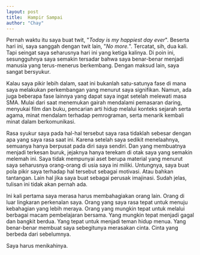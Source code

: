 ```yaml
---
layout: post
title:  Hampir Sampai
author: "Chay"
---
```


Pernah waktu itu saya buat twit, "_Today is my happiest day ever_". Beserta hari ini, saya sanggah dengan twit lain, "_No more._". Tercatat, sih, dua kali. Tapi seingat saya seharusnya hari ini yang ketiga kalinya. Di poin ini, sesungguhnya saya semakin tersadar bahwa saya benar-benar menjadi manusia yang terus-menerus berkembang. Dengan maksud lain, saya sangat bersyukur.

Kalau saya pikir lebih dalam, saat ini bukanlah satu-satunya fase di mana saya melakukan perkembangan yang menurut saya signifikan. Namun, ada juga beberapa fase lainnya yang dapat saya ingat setelah melewati masa SMA. Mulai dari saat menemukan gairah mendalami pemasaran daring, menyukai film dan buku, pencarian arti hidup melalui konteks sejarah serta agama, minat mendalam terhadap pemrograman, serta menarik kembali minat dalam berkomunikasi.

Rasa syukur saya pada hal-hal tersebut saya rasa tidaklah sebesar dengan apa yang saya rasa saat ini. Karena setelah saya sedikit menelaahnya, semuanya hanya berpusat pada diri saya sendiri. Dan yang membuatnya menjadi terkesan buruk, jejaknya hanya terekam di otak saya yang semakin melemah ini. Saya tidak mempunyai aset berupa material yang menurut saya seharusnya orang-orang di usia saya ini miliki. Untungnya, saya buat pola pikir saya terhadap hal tersebut sebagai motivasi. Atau bahkan tantangan. Lain hal jika saya buat sebagai perusak imajinasi. Sudah jelas, tulisan ini tidak akan pernah ada.

Ini kali pertama saya merasa harus membahagiakan orang lain. Orang di luar lingkaran perkenalan saya. Orang yang saya rasa tepat untuk menuju kebahagian yang lebih meraya. Orang yang mungkin tepat untuk melalui berbagai macam pembelajaran bersama. Yang mungkin tepat menjadi gagal dan bangkit berdua. Yang tepat untuk menjadi teman hidup menua. Yang benar-benar membuat saya sebegitunya merasakan cinta. Cinta yang berbeda dari sebelumnya.

Saya harus menikahinya.

